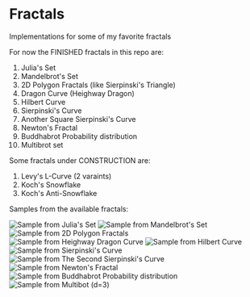 # Fractals

Implementations for some of my favorite fractals

For now the FINISHED fractals in this repo are:

1. Julia's Set
2. Mandelbrot's Set
3. 2D Polygon Fractals (like Sierpinski's Triangle)
4. Dragon Curve (Heighway Dragon)
5. Hilbert Curve
6. Sierpinski's Curve
7. Another Square Sierpinski's Curve
8. Newton's Fractal
9. Buddhabrot Probability distribution
10. Multibrot set

Some fractals under CONSTRUCTION are:

1. Levy's L-Curve (2 varaints)
2. Koch's Snowflake
3. Koch's Anti-Snowflake

Samples from the available fractals:

<img alt="Sample from Julia's Set" src="https://github.com/Ahmed-5/fractals/blob/main/sample_images/julia.jpeg">

<img alt="Sample from Mandelbrot's Set" src="https://github.com/Ahmed-5/fractals/blob/main/sample_images/mandelbrot.jpeg">

<img alt="Sample from 2D Polygon Fractals" src="https://github.com/Ahmed-5/fractals/blob/main/sample_images/sierpinski_triangle.jpeg">

<img alt="Sample from Heighway Dragon Curve" src="https://github.com/Ahmed-5/fractals/blob/main/sample_images/dragon_curve.jpeg">

<img alt="Sample from Hilbert Curve" src="https://github.com/Ahmed-5/fractals/blob/main/sample_images/hilbert_curve.jpeg">

<img alt="Sample from Sierpinski's Curve" src="https://github.com/Ahmed-5/fractals/blob/main/sample_images/sierpinski_curve.jpeg">

<img alt="Sample from The Second Sierpinski's Curve" src="https://github.com/Ahmed-5/fractals/blob/main/sample_images/another_sierpinski_curve.jpeg">

<img alt="Sample from Newton's Fractal" src="https://github.com/Ahmed-5/fractals/blob/main/sample_images/newton_fractal.jpeg">

<img alt="Sample from Buddhabrot Probability distribution" src="https://github.com/Ahmed-5/fractals/blob/main/sample_images/buddhabrot.jpeg">

<img alt="Sample from Multibot (d=3)" src="https://github.com/Ahmed-5/fractals/blob/main/sample_images/tribrot.jpeg">
